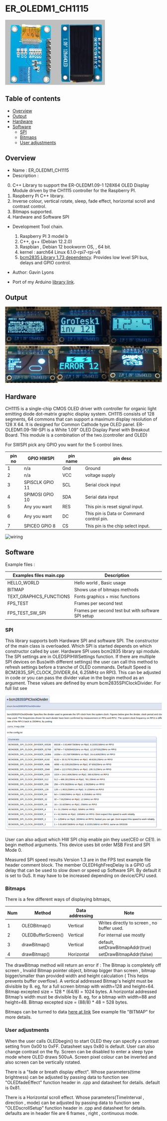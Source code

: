 # ER_OLEDM1_CH1115

![ OLED ](https://github.com/gavinlyonsrepo/ER_OLEDM1_CH1115/blob/main/extras/image/oled.jpg)

## Table of contents

  * [Overview](#overview)
  * [Output](#output)
  * [Hardware](#hardware)
  * [Software](#software)
	* [SPI](#spi)
	* [Bitmaps](#bitmaps)
	* [User adjustments](#user-adjustments)


## Overview

* Name : ER_OLEDM1_CH1115
* Description :

0. C++ Library to support the ER-OLEDM1.09-1 128X64 OLED Display Module
   driven by the CH1115 controller for the Raspberry PI.
1. Raspberry Pi C++ library.
2. Inverse colour, vertical rotate, sleep, fade effect, horizontal scroll and contrast control.
3. Bitmaps supported.
4. Hardware and Software SPI

* Development Tool chain.
	1. Raspberry PI 3 model b
	2. C++, g++ (Debian 12.2.0)
	3. Raspbian , Debian 12 bookworm OS, , 64 bit.
	4. kernel : aarch64 Linux 6.1.0-rpi7-rpi-v8
	5. [bcm2835 Library 1.73 dependency](http://www.airspayce.com/mikem/bcm2835/). Provides low level SPI bus, delays and GPIO control.

* Author: Gavin Lyons
* Port of my Arduino [library link](https://github.com/gavinlyonsrepo/ER_OLEDM1_CH1115).

## Output

![ output ](https://github.com/gavinlyonsrepo/ER_OLEDM1_CH1115_PICO/blob/main/extra/image/all.jpg)


## Hardware

CH1115 is a single-chip CMOS OLED driver with controller for organic light emitting diode dot-matrix graphic display system. CH1115 consists of 128 segments, 64 commons that can support a maximum display resolution of 128 X 64. It is designed for Common Cathode type OLED panel. ER-OLEDM1.09-1W-SPI is a White 1.09" OLED Display Panel with Breakout Board. This module is a combination of the two.(controller and OLED)

For SWSPI pick any GPIO you want for the 5 control lines.

| pin no| GPIO HWSPI | pin name | pin desc |
|---|---|---| ---|
| 1 | n/a |Gnd | Ground |
| 2 | n/a |VCC | voltage supply |
| 3 | SPISCLK GPIO 11 |SCL | Serial clock input |
| 4 | SPIMOSI GPIO 10 |SDA | Serial data input |
| 5 | Any you want | RES | This pin is reset signal input.  |
| 6 | Any you want | DC | This pin is Data or Command control pin. |
| 7 | SPICEO GPIO 8 | CS | This pin is the chip select input.  |

![ wiring ](https://github.com/gavinlyonsrepo/Display_Lib_RPI/blob/main/extra/images/wiring.png)

## Software

Example files : 

| Examples files main.cpp  | Description |
| ------ | ------ |
| HELLO_WORLD | Hello world , Basic usage |
| BITMAP | Shows use of bitmaps methods  |
| TEXT_GRAPHICS_FUNCTIONS | Fonts graphics + misc functions |
| FPS_TEST |  Frames per second test  |
| FPS_TEST_SW_SPI | Frames per second test but with software SPI setup|

### SPI

This library supports both Hardware SPI and software SPI.
The constructor of the main class is overloaded.
Which SPI is started depends on which constructor called by user.
Hardware SPI uses bcm2835 library spi module.
The SPI settings are in OLEDSPIHWSettings function.
If there are multiple SPI devices on Bus(with different settings) the user can call this method
to refresh settings before a tranche of OLED commands.
Default Speed is BCM2835_SPI_CLOCK_DIVIDER_64,
6.25MHz on RPI3. This can be adjusted in code or you can pass
the divider value in the begin method as an argument. These values are
defined by enum bcm2835SPIClockDivider. For full list see

![bcm2](https://github.com/gavinlyonsrepo/NOKIA_5110_RPI/blob/main/extra/images/bcm2.png)

User can also adjust which HW SPI chip enable pin they use(CE0 or CE1).
in begin method  arguments. This device uses bit order MSB First and SPI Mode 0.

Measured SPI speed results Version 1.3 are in the FPS test example file header comment block.
The member OLEDHighFreqDelay is a GPIO uS delay that
can be used to slow down or speed up Software SPI.
By default it is set to 0uS. It may have to be increased depending on device/CPU used.


### Bitmaps

There is a few different ways of displaying bitmaps,

| Num | Method |  Data addressing | Note |
| ------ | ------  | ------ |  ------ |
| 1 | OLEDBitmap() |  Vertical |  Writes directly to screen , no buffer used. |
| 2 | OLEDBufferScreen() |  Vertical  | For internal use mostly |
| 3 | drawBitmap() |  Vertical | default, setDrawBitmapAddr(true) |
| 4 | drawBitmap() |  Horizontal | setDrawBitmapAddr(false) |

The drawBitmap method will return an error if : The Bitmap is completely off screen ,
Invalid Bitmap pointer object, bitmap bigger than screen , bitmap bigger/smaller than provided width and height calculation
( This helps prevents buffer overflow).
A vertical addressed Bitmap's height must be divisible by 8. eg, for a full screen bitmap with width=128 and height=64.
Bitmap excepted size = 128 * (64/8) = 1024 bytes.
A horizontal addressed Bitmap's width must be divisible by 8. eg, for a bitmap with width=88 and height=48.
Bitmap excepted size = (88/8) * 48 = 528 bytes.

Bitmaps can be turned to data [here at link]( https://javl.github.io/image2cpp/)
See example file "BITMAP" for more details.

### User adjustments

When the user calls OLEDbegin() to start OLED they can specify a contrast setting from 0x00 to 0xFF. Datasheet says 0x80 is default. User can also change contrast on the fly.
Screen can be disabled to enter a sleep type mode where OLED draws 500uA.
Screen pixel colour can be inverted and also screen can be vertically rotated.

There is a "fade or breath display effect". Whose parameters(time brightness) can be adjusted by passing data to function see "OLEDfadeEffect" function header  in .cpp and datasheet for details.
default is 0x81.

There is a  Horizontal scroll effect. Whose parameters(TimeInterval , direction , mode)
can be adjusted by passing data to function see "OLEDscrollSetup" function header in .cpp and datasheet for details. defaults are in header file are 6 frames , right , continuous mode.


